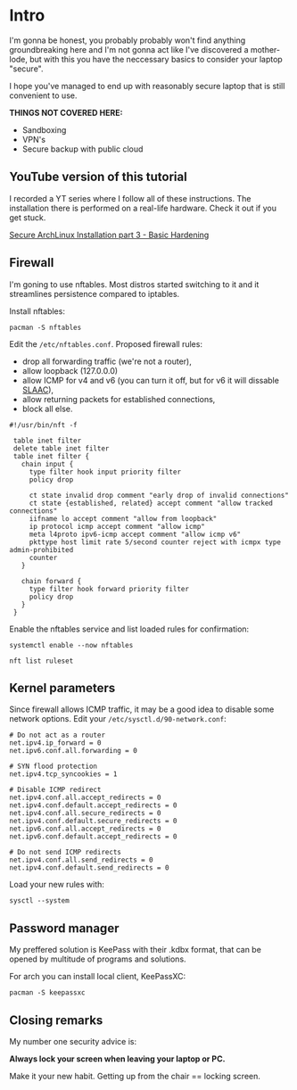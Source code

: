 # Intro

I'm gonna be honest, you probably probably won't find anything groundbreaking here and I'm not gonna act like I've discovered a mother-lode,
but with this you have the neccessary basics to consider your laptop "secure".

I hope you've managed to end up with reasonably secure laptop that is still convenient to use.

**THINGS NOT COVERED HERE:**

* Sandboxing
* VPN's
* Secure backup with public cloud

## YouTube version of this tutorial

I recorded a YT series where I follow all of these instructions. The installation there is performed on a real-life hardware. Check it out if you get stuck.

[Secure ArchLinux Installation part 3 - Basic Hardening](https://www.youtube.com/watch?v=ivXTv5ate-M)

## Firewall

I'm goning to use nftables. Most distros started switching to it and it streamlines persistence compared to iptables.

Install nftables:

```
pacman -S nftables
```

Edit the `/etc/nftables.conf`. Proposed firewall rules:

* drop all forwarding traffic (we're not a router),
* allow loopback (127.0.0.0)
* allow ICMP for v4 and v6 (you can turn it off, but for v6 it will dissable [SLAAC](https://wiki.archlinux.org/title/IPv6#Stateless_autoconfiguration_(SLAAC))),
* allow returning packets for established connections,
* block all else.

```
#!/usr/bin/nft -f
 
 table inet filter
 delete table inet filter
 table inet filter {
   chain input {
     type filter hook input priority filter
     policy drop
 
     ct state invalid drop comment "early drop of invalid connections"
     ct state {established, related} accept comment "allow tracked connections"
     iifname lo accept comment "allow from loopback"
     ip protocol icmp accept comment "allow icmp"
     meta l4proto ipv6-icmp accept comment "allow icmp v6"
     pkttype host limit rate 5/second counter reject with icmpx type admin-prohibited
     counter
   }

   chain forward {
     type filter hook forward priority filter
     policy drop
   }
 }
```

Enable the nftables service and list loaded rules for confirmation:

```
systemctl enable --now nftables

nft list ruleset
```

## Kernel parameters

Since firewall allows ICMP traffic, it may be a good idea to disable some network options. Edit your `/etc/sysctl.d/90-network.conf`:

```
# Do not act as a router
net.ipv4.ip_forward = 0
net.ipv6.conf.all.forwarding = 0

# SYN flood protection
net.ipv4.tcp_syncookies = 1

# Disable ICMP redirect
net.ipv4.conf.all.accept_redirects = 0
net.ipv4.conf.default.accept_redirects = 0
net.ipv4.conf.all.secure_redirects = 0
net.ipv4.conf.default.secure_redirects = 0
net.ipv6.conf.all.accept_redirects = 0
net.ipv6.conf.default.accept_redirects = 0

# Do not send ICMP redirects
net.ipv4.conf.all.send_redirects = 0
net.ipv4.conf.default.send_redirects = 0
```

Load your new rules with:

```
sysctl --system
```

## Password manager

My preffered solution is KeePass with their .kdbx format, that can be opened by multitude of programs and solutions.

For arch you can install local client, KeePassXC:

```
pacman -S keepassxc
```

## Closing remarks

My number one security advice is:

**Always lock your screen when leaving your laptop or PC.**

Make it your new habit. Getting up from the chair == locking screen.
